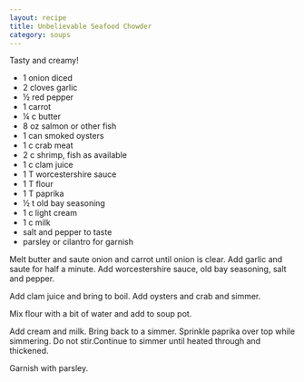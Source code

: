 ```yaml
---
layout: recipe
title: Unbelievable Seafood Chowder
category: soups
---
```

Tasty and creamy!

- 1 onion diced
- 2 cloves garlic
- ½ red pepper
- 1 carrot
- ¼ c butter
- 8 oz salmon or other fish
- 1 can smoked oysters
- 1 c crab meat
- 2 c shrimp, fish as available
- 1 c clam juice 
- 1 T worcestershire sauce
- 1 T flour
- 1 T paprika
- ½ t old bay seasoning
- 1 c light cream
- 1 c milk
- salt and pepper to taste
- parsley or cilantro for garnish

Melt butter and saute onion and carrot until onion is clear. Add garlic and saute for half a minute. Add worcestershire sauce, old bay seasoning, salt and pepper.

Add clam juice and bring to boil. Add oysters and crab and simmer.

Mix flour with a bit of water and add to soup pot.

Add cream and milk. Bring back to a simmer. Sprinkle paprika over top while simmering. Do not stir.Continue to simmer until heated through and thickened.

Garnish with parsley.
